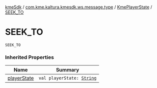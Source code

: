 [kmeSdk](../../index.md) / [com.kme.kaltura.kmesdk.ws.message.type](../index.md) / [KmePlayerState](index.md) / [SEEK_TO](./-s-e-e-k_-t-o.md)

# SEEK_TO

`SEEK_TO`

### Inherited Properties

| Name | Summary |
|---|---|
| [playerState](player-state.md) | `val playerState: `[`String`](https://kotlinlang.org/api/latest/jvm/stdlib/kotlin/-string/index.html) |
